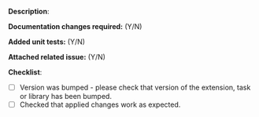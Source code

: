 **Description**: <Describe your changes here>

**Documentation changes required:** (Y/N) <Please mark if documentation changes are required>

**Added unit tests:** (Y/N) <Please mark if unit tests were added or updated according changes>

**Attached related issue:** (Y/N) <Please add link to related issue here>

**Checklist**:
- [ ] Version was bumped - please check that version of the extension, task or library has been bumped.
- [ ] Checked that applied changes work as expected.
